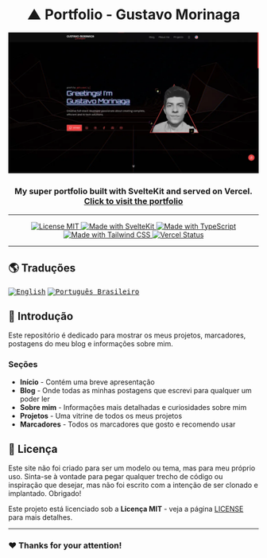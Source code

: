 <!-- markdownlint-disable MD014 -->
<!-- markdownlint-disable MD026 -->
<!-- markdownlint-disable MD033 -->
<!-- markdownlint-disable MD041 -->

<h1 align="center">
  ▲ Portfolio - Gustavo Morinaga
</h1>

<!-- Banner Section -->
<p align="center">
  <img src="../../../static/images/pngs/preview.png" alt="Portfolio preview" width="512px" />
</p>
<h3 align="center">
  My super portfolio built with SvelteKit and served on Vercel.
  <br>
  <a href="https://gustavomorinaga.dev">
    Click to visit the portfolio
  </a>
</h3>

---

<!-- Badges Section -->
<p align="center">
  <a href="./LICENSE" title="Mostrar a Licença MIT">
    <img src="https://img.shields.io/badge/License-MIT-blue.svg?style=for-the-badge" alt="License MIT">
  </a>
  <a href="https://kit.svelte.dev" title="Abrir website da SvelteKit">
    <img src="https://img.shields.io/badge/SvelteKit-4A4A55?style=for-the-badge&logo=svelte&logoColor=FF3E00" alt="Made with SvelteKit" />
  </a>
  <a href="https://www.typescriptlang.org/docs" title="Abrir website da TypeScript">
    <img src="https://img.shields.io/badge/TypeScript-007ACC?style=for-the-badge&logo=typescript&logoColor=white" alt="Made with TypeScript" />
  </a>
  <a href="https://tailwindcss.com" title="Abrir website da Tailwind CSS">
    <img src="https://img.shields.io/badge/Tailwind_CSS-38B2AC?style=for-the-badge&logo=tailwind-css&logoColor=white" alt="Made with Tailwind CSS" />
  </a>
  <a href="https://vercel.com" title="Abrir website da Vercel">
    <img src="https://img.shields.io/github/deployments/gustavomorinaga/portfolio/Production?style=for-the-badge&label=vercel&logo=vercel" alt="Vercel Status">
  </a>
</p>

---

<!-- Translations Section -->

## 🌎 Traduções

<kbd>[<img title="English" alt="English" src="https://flagicons.lipis.dev/flags/4x3/us.svg" width="22">](./README.en-US.md)</kbd>
<kbd>[<img title="Português Brasileiro" alt="Português Brasileiro" src="https://flagicons.lipis.dev/flags/4x3/br.svg" width="22">](./README.pt-BR.md)</kbd>

<!-- Introduction Section -->

## 📖 Introdução

Este repositório é dedicado para mostrar os meus projetos, marcadores, postagens do meu blog e informações sobre mim.

### Seções

- **Início** - Contém uma breve apresentação
- **Blog** - Onde todas as minhas postagens que escrevi para qualquer um poder ler
- **Sobre mim** - Informações mais detalhadas e curiosidades sobre mim
- **Projetos** - Uma vitrine de todos os meus projetos
- **Marcadores** - Todos os marcadores que gosto e recomendo usar

<!-- License Section -->

## 📜 Licença

Este site não foi criado para ser um modelo ou tema, mas para meu próprio uso. Sinta-se à vontade para pegar qualquer trecho de código ou inspiração que desejar, mas não foi escrito com a intenção de ser clonado e implantado. Obrigado!

Este projeto está licenciado sob a **Licença MIT** - veja a página [LICENSE](../../../LICENSE) para mais detalhes.

<!-- Acknowledgment Section -->

---

### ❤️ Thanks for your attention!
